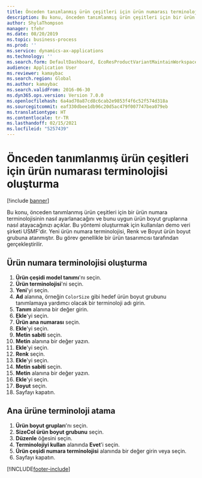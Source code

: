 ```yaml
---
title: Önceden tanımlanmış ürün çeşitleri için ürün numarası terminolojisi oluşturma
description: Bu konu, önceden tanımlanmış ürün çeşitleri için bir ürün numara terminolojisinin nasıl ayarlanacağını ve bunu uygun ürün boyut gruplarına nasıl atayacağınızı açıklar.
author: ShylaThompson
manager: tfehr
ms.date: 08/20/2019
ms.topic: business-process
ms.prod: ''
ms.service: dynamics-ax-applications
ms.technology: ''
ms.search.form: DefaultDashboard, EcoResProductVariantMaintainWorkspace, EcoResNomenclature, EcoResProductDimensionGroup
audience: Application User
ms.reviewer: kamaybac
ms.search.region: Global
ms.author: kamaybac
ms.search.validFrom: 2016-06-30
ms.dyn365.ops.version: Version 7.0.0
ms.openlocfilehash: 6a4ad70a87cd8c6cab2e9853f4f6c52f574d318a
ms.sourcegitcommit: eaf330dbee1db96c20d5ac479f007747bea079eb
ms.translationtype: HT
ms.contentlocale: tr-TR
ms.lasthandoff: 02/15/2021
ms.locfileid: "5257439"
---
```

# <a name="create-a-product-number-nomenclature-for-predefined-product-variants"></a>Önceden tanımlanmış ürün çeşitleri için ürün numarası terminolojisi oluşturma

[!include [banner](../../includes/banner.md)]

Bu konu, önceden tanımlanmış ürün çeşitleri için bir ürün numara terminolojisinin nasıl ayarlanacağını ve bunu uygun ürün boyut gruplarına nasıl atayacağınızı açıklar. Bu yöntemi oluşturmak için kullanılan demo veri şirketi USMF'dir. Yeni ürün numara terminolojisi, Renk ve Boyut ürün boyut grubuna atanmıştır. Bu görev genellikle bir ürün tasarımcısı tarafından gerçekleştirilir.


## <a name="create-a-product-number-nomenclature"></a>Ürün numara terminolojisi oluşturma
1. **Ürün çeşidi model tanımı**'nı seçin.
2. **Ürün terminolojisi**'ni seçin.
3. **Yeni**'yi seçin.
4. **Ad** alanına, örneğin `ColorSize` gibi hedef ürün boyut grubunu tanımlamaya yardımcı olacak bir terminoloji adı girin.
5. **Tanım** alanına bir değer girin.
6. **Ekle**'yi seçin.
7. **Ürün ana numarası** seçin.
8. **Ekle**'yi seçin.
9. **Metin sabiti** seçin.
10. **Metin** alanına bir değer yazın.
11. **Ekle**'yi seçin.
12. **Renk** seçin.
13. **Ekle**'yi seçin.
14. **Metin sabiti** seçin.
15. **Metin** alanına bir değer yazın.
16. **Ekle**'yi seçin.
17. **Boyut** seçin.
18. Sayfayı kapatın.

## <a name="assign-the-nomenclature-to-a-product-master"></a>Ana ürüne terminoloji atama
1. **Ürün boyut grupları**'nı seçin.
2. **SizeCol ürün boyut grubunu** seçin.
3. **Düzenle** öğesini seçin.
4. **Terminolojiyi kullan** alanında **Evet**'i seçin.
5. **Ürün çeşidi numara terminolojisi** alanında bir değer girin veya seçin.
6. Sayfayı kapatın.



[!INCLUDE[footer-include](../../../includes/footer-banner.md)]